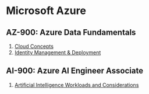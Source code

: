 # Microsoft Azure

## AZ-900: Azure Data Fundamentals
  1. [Cloud Concepts](./AZ900_CloudConcepts.md)
  1. [Identity Management & Deployment](AZ900_IdentityManagementAndDeployment.md)

## AI-900: Azure AI Engineer Associate
  1. [Artificial Intelligence Workloads and Considerations](./AI900_WorkloadsAndConsiderations.md)